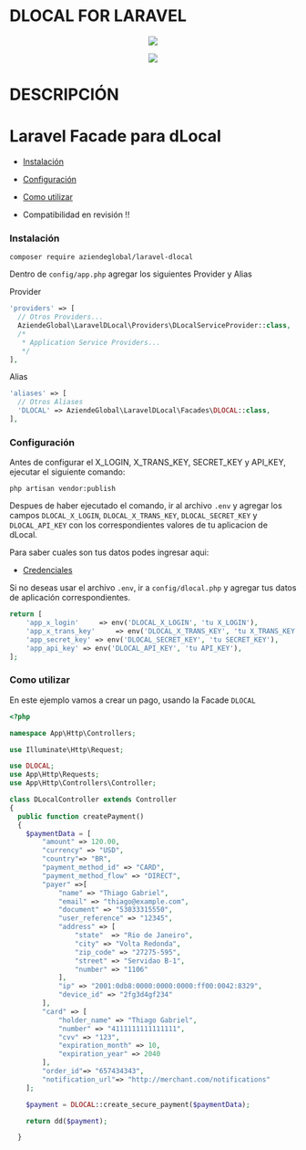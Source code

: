 # DLOCAL FOR LARAVEL
<p align="center"><img src="https://aziende.global/img/dlocal-logo.jpg"></p>

<p align="center"><img src="https://aziende.global/img/laravel-logo.png"></p>

# DESCRIPCIÓN 

# Laravel Facade para dLocal 

* [Instalación](#install)
* [Configuración](#configuration)
* [Como utilizar](#how-to)

* Compatibilidad en revisión !!




<a name="install"></a>
### Instalación

`composer require aziendeglobal/laravel-dlocal`

Dentro de `config/app.php` agregar los siguientes Provider y Alias

Provider

```php
'providers' => [
  // Otros Providers...
  AziendeGlobal\LaravelDLocal\Providers\DLocalServiceProvider::class,
  /*
   * Application Service Providers...
   */
],
```

Alias

```php
'aliases' => [
  // Otros Aliases
  'DLOCAL' => AziendeGlobal\LaravelDLocal\Facades\DLOCAL::class,
],
```



<a name="configuration"></a>
### Configuración

Antes de configurar el X_LOGIN, X_TRANS_KEY, SECRET_KEY y API_KEY, ejecutar el siguiente comando: 

`php artisan vendor:publish`

Despues de haber ejecutado el comando, ir al archivo `.env` y agregar los campos `DLOCAL_X_LOGIN`, `DLOCAL_X_TRANS_KEY`, `DLOCAL_SECRET_KEY` y `DLOCAL_API_KEY` con los correspondientes valores de tu aplicacion de dLocal.

Para saber cuales son tus datos podes ingresar aqui: 

* [Credenciales](https://dashboard.dlocal.com/settings/integration)

Si no deseas usar el archivo `.env`, ir a `config/dlocal.php` y agregar tus datos de aplicación correspondientes.

```php
return [
	'app_x_login'     => env('DLOCAL_X_LOGIN', 'tu X_LOGIN'),
	'app_x_trans_key'     => env('DLOCAL_X_TRANS_KEY', 'tu X_TRANS_KEY'),
	'app_secret_key' => env('DLOCAL_SECRET_KEY', 'tu SECRET_KEY'),
	'app_api_key' => env('DLOCAL_API_KEY', 'tu API_KEY'),
];
```



<a name="how-to"></a>
### Como utilizar

En este ejemplo vamos a crear un pago, usando la Facade `DLOCAL` 

```php
<?php

namespace App\Http\Controllers;

use Illuminate\Http\Request;

use DLOCAL;
use App\Http\Requests;
use App\Http\Controllers\Controller;

class DLocalController extends Controller
{
  public function createPayment()
  {
  	$paymentData = [        
        "amount" => 120.00,
        "currency" => "USD",
        "country"=> "BR",
        "payment_method_id" => "CARD",
        "payment_method_flow" => "DIRECT",
        "payer" =>[
            "name" => "Thiago Gabriel",
            "email" => "thiago@example.com",
            "document" => "53033315550",
            "user_reference" => "12345",
            "address" => [
                "state"  => "Rio de Janeiro",
                "city" => "Volta Redonda",
                "zip_code" => "27275-595",
                "street" => "Servidao B-1",
                "number" => "1106"
            ],
            "ip" => "2001:0db8:0000:0000:0000:ff00:0042:8329",
            "device_id" => "2fg3d4gf234"
        ],
        "card" => [
            "holder_name" => "Thiago Gabriel",
            "number" => "4111111111111111",
            "cvv" => "123",
            "expiration_month" => 10,
            "expiration_year" => 2040
        ],
        "order_id"=> "657434343",
        "notification_url"=> "http://merchant.com/notifications"
  	];

  	$payment = DLOCAL::create_secure_payment($paymentData);

  	return dd($payment);

  }
```


